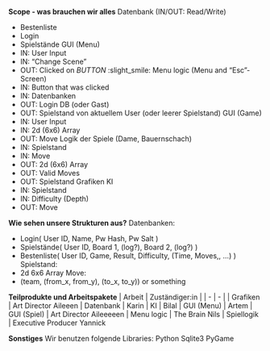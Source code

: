 **Scope - was brauchen wir alles**
Datenbank (IN/OUT: Read/Write)
- Bestenliste
- Login
- Spielstände
GUI (Menu)
- IN: User Input
- IN: “Change Scene”
- OUT: Clicked on *BUTTON* :slight_smile:
Menu logic (Menu and “Esc”-Screen)
- IN: Button that was clicked
- IN: Datenbanken
- OUT: Login DB (oder Gast)
- OUT: Spielstand von aktuellem User (oder leerer Spielstand)
GUI (Game)
- IN: User Input
- IN: 2d (6x6) Array
- OUT: Move
Logik der Spiele (Dame, Bauernschach)
- IN: Spielstand
- IN: Move
- OUT: 2d (6x6) Array
- OUT: Valid Moves
- OUT: Spielstand
Grafiken
KI 
- IN: Spielstand
- IN: Difficulty (Depth)
- OUT: Move

**Wie sehen unsere Strukturen aus?**
Datenbanken:
- Login( User ID, Name, Pw Hash, Pw Salt )
- Spielstände( User ID, Board 1, (log?), Board 2, (log?) )
- Bestenliste( User ID, Game, Result, Difficulty, (Time, Moves,, …) )
Spielstand:
- 2d 6x6 Array
Move:
- (team, (from_x, from_y), (to_x, to_y)) or something

**Teilprodukte und Arbeitspakete**
| Arbeit | Zuständiger:in |
| - | - |
| Grafiken | Art Director Aileeen
| Datenbank | Karin
| KI | Bilal
| GUI (Menu) | Artem
| GUI (Spiel) | Art Director Aileeeeen
| Menu logic | The Brain Nils
| Spiellogik | Executive Producer Yannick

**Sonstiges**
Wir benutzen folgende Libraries:
  Python
  Sqlite3
  PyGame
